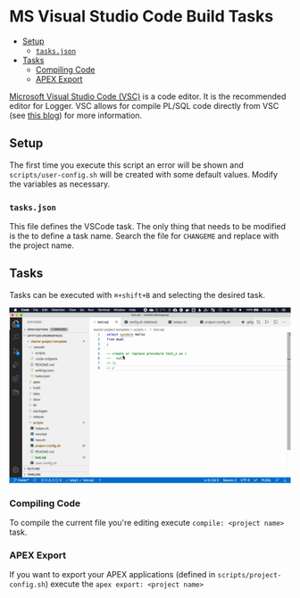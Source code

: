 # MS Visual Studio Code Build Tasks

- [Setup](#setup)
  - [`tasks.json`](#tasksjson)
- [Tasks](#tasks)
  - [Compiling Code](#compiling-code)
  - [APEX Export](#apex-export)

[Microsoft Visual Studio Code (VSC)](https://code.visualstudio.com/) is a code editor. It is the recommended editor for Logger. VSC allows for compile PL/SQL code directly from VSC (see [this blog](https://ora-00001.blogspot.ca/2017/03/using-vs-code-for-plsql-development.html)) for more information.


## Setup

The first time you execute this script an error will be shown and `scripts/user-config.sh` will be created with some default values. Modify the variables as necessary.

### `tasks.json`

This file defines the VSCode task. The only thing that needs to be modified is the to define a task name. Search the file for `CHANGEME` and replace with the project name.

## Tasks

Tasks can be executed with `⌘+shift+B` and selecting the desired task.

![Task Compile Demo](img/task-compile.gif)

### Compiling Code

To compile the current file you're editing execute `compile: <project name>` task.

### APEX Export

If you want to export your APEX applications (defined in `scripts/project-config.sh`) execute the `apex export: <project name>`
